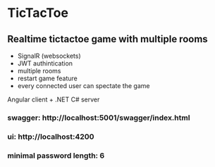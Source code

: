 # TicTacToe
## Realtime tictactoe game with multiple rooms
- SignalR (websockets)
- JWT authintication
- multiple rooms
- restart game feature
- every connected user can spectate the game

Angular client + .NET C# server

### swagger: http://localhost:5001/swagger/index.html
### ui: http://localhost:4200

### minimal password length: 6
